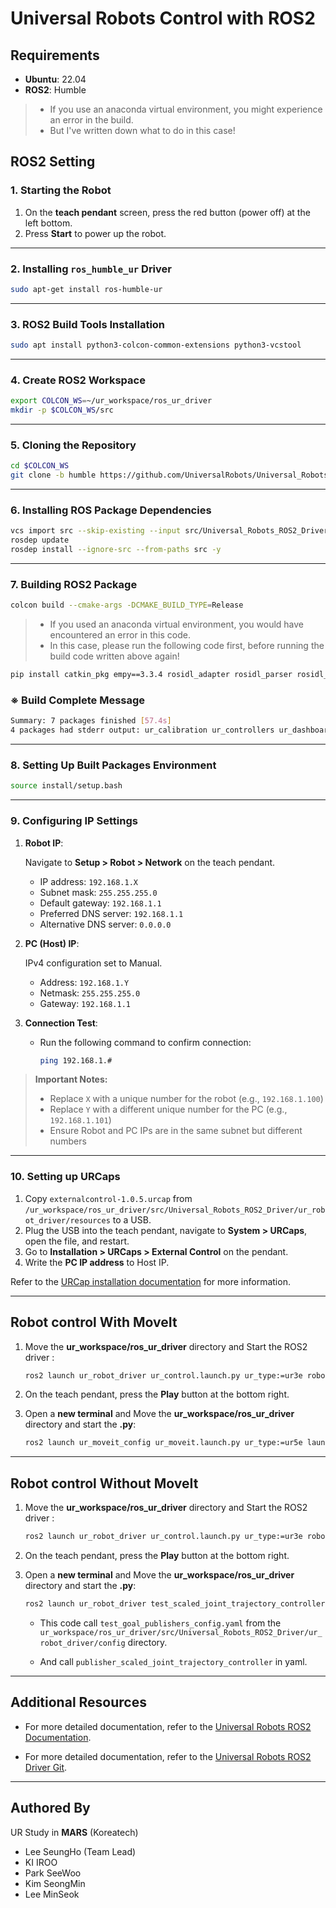 
# Universal Robots Control with ROS2 

## Requirements
- **Ubuntu**: 22.04
- **ROS2**: Humble


>- If you use an anaconda virtual environment, you might experience an error in the build.
>- But I've written down what to do in this case!


## ROS2 Setting

### 1. Starting the Robot
1. On the **teach pendant** screen, press the red button (power off) at the left bottom.
2. Press **Start** to power up the robot.

---

### 2. Installing `ros_humble_ur` Driver
```bash
sudo apt-get install ros-humble-ur
```
---
### 3. ROS2 Build Tools Installation
```bash
sudo apt install python3-colcon-common-extensions python3-vcstool
```
---
### 4. Create ROS2 Workspace
```bash
export COLCON_WS=~/ur_workspace/ros_ur_driver
mkdir -p $COLCON_WS/src
```
---
### 5. Cloning the Repository
```bash
cd $COLCON_WS
git clone -b humble https://github.com/UniversalRobots/Universal_Robots_ROS2_Driver.git src/Universal_Robots_ROS2_Driver
```
---
### 6. Installing ROS Package Dependencies
```bash
vcs import src --skip-existing --input src/Universal_Robots_ROS2_Driver/Universal_Robots_ROS2_Driver-not-released.humble.repos
rosdep update
rosdep install --ignore-src --from-paths src -y
```
---
### 7. Building ROS2 Package
```bash
colcon build --cmake-args -DCMAKE_BUILD_TYPE=Release
```

>- If you used an anaconda virtual environment, you would have encountered an error in this code.
>- In this case, please run the following code first, before running the build code written above again!
```bash
pip install catkin_pkg empy==3.3.4 rosidl_adapter rosidl_parser rosidl_cmake numpy lark colcon-common-extensions
```


### ※ Build Complete Message ###
```bash
Summary: 7 packages finished [57.4s]
4 packages had stderr output: ur_calibration ur_controllers ur_dashboard_msgs ur_robot_driver
```


---

### 8. Setting Up Built Packages Environment
```bash
source install/setup.bash
```

---

### 9. Configuring IP Settings

1. **Robot IP**:

   Navigate to **Setup > Robot > Network** on the teach pendant.
   - IP address: `192.168.1.X`
   - Subnet mask: `255.255.255.0`
   - Default gateway: `192.168.1.1`
   - Preferred DNS server: `192.168.1.1`
   - Alternative DNS server: `0.0.0.0`

2. **PC (Host) IP**:
   
   IPv4 configuration set to Manual.
   - Address: `192.168.1.Y`
   - Netmask: `255.255.255.0`
   - Gateway: `192.168.1.1`

3. **Connection Test**:
   - Run the following command to confirm connection:
     ```bash
     ping 192.168.1.#
     ```

> **Important Notes:**
> - Replace `X` with a unique number for the robot (e.g., `192.168.1.100`)
> - Replace `Y` with a different unique number for the PC (e.g., `192.168.1.101`)
> - Ensure Robot and PC IPs are in the same subnet but different numbers

---

### 10. Setting up URCaps

1. Copy `externalcontrol-1.0.5.urcap` from `/ur_workspace/ros_ur_driver/src/Universal_Robots_ROS2_Driver/ur_robot_driver/resources` to a USB.
2. Plug the USB into the teach pendant, navigate to **System > URCaps**, open the file, and restart.
3. Go to **Installation > URCaps > External Control** on the pendant.
4. Write the **PC IP address** to Host IP.

Refer to the [URCap installation documentation](https://docs.universal-robots.com/Universal_Robots_ROS2_Documentation/doc/ur_robot_driver/ur_robot_driver/doc/installation/install_urcap_e_series.html) for more information.

---
## Robot control With MoveIt

1. Move the **ur_workspace/ros_ur_driver** directory and Start the ROS2 driver :

   ```bash
   ros2 launch ur_robot_driver ur_control.launch.py ur_type:=ur3e robot_ip:=192.168.1.# launch_rviz:=False
   ```

2. On the teach pendant, press the **Play** button at the bottom right.

3. Open a **new terminal** and Move the **ur_workspace/ros_ur_driver** directory and start the **.py**:
   ```bash
   ros2 launch ur_moveit_config ur_moveit.launch.py ur_type:=ur5e launch_rviz:=true
   ```


---

## Robot control Without MoveIt

1. Move the **ur_workspace/ros_ur_driver** directory and Start the ROS2 driver :

   ```bash
   ros2 launch ur_robot_driver ur_control.launch.py ur_type:=ur3e robot_ip:=192.168.1.#
   ```

2. On the teach pendant, press the **Play** button at the bottom right.

3. Open a **new terminal** and Move the **ur_workspace/ros_ur_driver** directory and start the **.py**:
   ```bash
   ros2 launch ur_robot_driver test_scaled_joint_trajectory_controller.launch.py
   ```

   - This code call `test_goal_publishers_config.yaml` from the `ur_workspace/ros_ur_driver/src/Universal_Robots_ROS2_Driver/ur_robot_driver/config` directory.

   - And call `publisher_scaled_joint_trajectory_controller` in yaml.

--- 

## Additional Resources
- For more detailed documentation, refer to the [Universal Robots ROS2 Documentation](https://docs.universal-robots.com/Universal_Robots_ROS2_Documentation/doc/ur_robot_driver/ur_robot_driver/doc/installation/installation.html).

- For more detailed documentation, refer to the [Universal Robots ROS2 Driver Git](https://github.com/UniversalRobots/Universal_Robots_ROS2_Driver/tree/humble).

---


## Authored By
UR Study in **MARS** (Koreatech)
- Lee SeungHo (Team Lead)
- KI IROO
- Park SeeWoo
- Kim SeongMin
- Lee MinSeok

